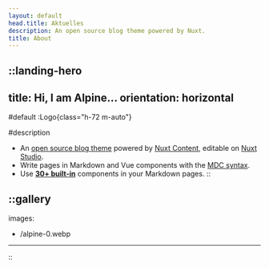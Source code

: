 ```yaml
---
layout: default
head.title: Aktuelles
description: An open source blog theme powered by Nuxt.
title: About
---
```


::landing-hero
---
title: Hi, I am Alpine...
orientation: horizontal
---
#default
:Logo{class="h-72 m-auto"}
<!-- :nuxt-img{src="/" class="w-full rounded-md shadow-xl ring-1 ring-gray-300 dark:ring-gray-700"} -->

#description
- An [open source blog theme](https://github.com/nuxt-themes/alpine) powered by [Nuxt Content](https://content.nuxtjs.org), editable on [Nuxt Studio](https://nuxt.studio).
- Write pages in Markdown and Vue components with the [MDC syntax](https://content.nuxtjs.org/guide/writing/mdc).
- Use [**30+ built-in**](https://elements.nuxt.space) components in your Markdown pages.
::

::gallery
---
images:
  - /alpine-0.webp
---
::
